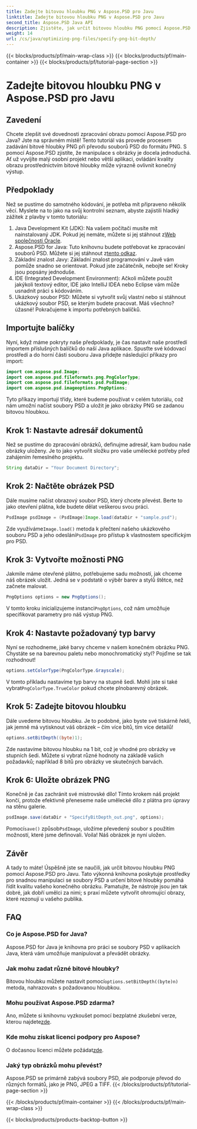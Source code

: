 ```yaml
---
title: Zadejte bitovou hloubku PNG v Aspose.PSD pro Javu
linktitle: Zadejte bitovou hloubku PNG v Aspose.PSD pro Javu
second_title: Aspose.PSD Java API
description: Zjistěte, jak určit bitovou hloubku PNG pomocí Aspose.PSD pro Javu v tomto podrobném návodu krok za krokem.
weight: 14
url: /cs/java/optimizing-png-files/specify-png-bit-depth/
---
```


{{< blocks/products/pf/main-wrap-class >}}
{{< blocks/products/pf/main-container >}}
{{< blocks/products/pf/tutorial-page-section >}}

# Zadejte bitovou hloubku PNG v Aspose.PSD pro Javu

## Zavedení
Chcete zlepšit své dovednosti zpracování obrazu pomocí Aspose.PSD pro Java? Jste na správném místě! Tento tutoriál vás provede procesem zadávání bitové hloubky PNG při převodu souborů PSD do formátu PNG. S pomocí Aspose.PSD zjistíte, že manipulace s obrázky je docela jednoduchá. Ať už vyvíjíte malý osobní projekt nebo větší aplikaci, ovládání kvality obrazu prostřednictvím bitové hloubky může výrazně ovlivnit konečný výstup.
## Předpoklady
Než se pustíme do samotného kódování, je potřeba mít připraveno několik věcí. Myslete na to jako na svůj kontrolní seznam, abyste zajistili hladký zážitek z plavby v tomto tutoriálu:
1.  Java Development Kit (JDK): Na vašem počítači musíte mít nainstalovaný JDK. Pokud jej nemáte, můžete si jej stáhnout z[Web společnosti Oracle](https://www.oracle.com/java/technologies/javase-jdk11-downloads.html).
2.  Aspose.PSD for Java: Tuto knihovnu budete potřebovat ke zpracování souborů PSD. Můžete si jej stáhnout z[tento odkaz](https://releases.aspose.com/psd/java/).
3. Základní znalost Javy: Základní znalost programování v Javě vám pomůže snadno se orientovat. Pokud jste začátečník, nebojte se! Kroky jsou popsány jednoduše.
4. IDE (Integrated Development Environment): Ačkoli můžete použít jakýkoli textový editor, IDE jako IntelliJ IDEA nebo Eclipse vám může usnadnit práci s kódováním.
5. Ukázkový soubor PSD: Můžete si vytvořit svůj vlastní nebo si stáhnout ukázkový soubor PSD, se kterým budete pracovat.
Máš všechno? úžasné! Pokračujeme k importu potřebných balíčků.
## Importujte balíčky
Nyní, když máme pokryty naše předpoklady, je čas nastavit naše prostředí importem příslušných balíčků do naší Java aplikace. Spusťte své kódovací prostředí a do horní části souboru Java přidejte následující příkazy pro import:
```java
import com.aspose.psd.Image;
import com.aspose.psd.fileformats.png.PngColorType;
import com.aspose.psd.fileformats.psd.PsdImage;
import com.aspose.psd.imageoptions.PngOptions;
```
Tyto příkazy importují třídy, které budeme používat v celém tutoriálu, což nám umožní načíst soubory PSD a uložit je jako obrázky PNG se zadanou bitovou hloubkou.
## Krok 1: Nastavte adresář dokumentů
Než se pustíme do zpracování obrázků, definujme adresář, kam budou naše obrázky uloženy. Je to jako vytvořit složku pro vaše umělecké potřeby před zahájením řemeslného projektu.
```java
String dataDir = "Your Document Directory";
```
## Krok 2: Načtěte obrázek PSD
Dále musíme načíst obrazový soubor PSD, který chcete převést. Berte to jako otevření plátna, kde budete dělat veškerou svou práci.
```java
PsdImage psdImage = (PsdImage)Image.load(dataDir + "sample.psd");
```
 Zde využíváme`Image.load()` metoda k přečtení našeho ukázkového souboru PSD a jeho odeslání`PsdImage` pro přístup k vlastnostem specifickým pro PSD.
## Krok 3: Vytvořte možnosti PNG
Jakmile máme otevřené plátno, potřebujeme sadu možností, jak chceme náš obrázek uložit. Jedná se v podstatě o výběr barev a stylů štětce, než začnete malovat.
```java
PngOptions options = new PngOptions();
```
 V tomto kroku inicializujeme instanci`PngOptions`, což nám umožňuje specifikovat parametry pro náš výstup PNG.
## Krok 4: Nastavte požadovaný typ barvy
Nyní se rozhodneme, jaké barvy chceme v našem konečném obrázku PNG. Chystáte se na barevnou paletu nebo monochromatický styl? Pojďme se tak rozhodnout!
```java
options.setColorType(PngColorType.Grayscale);
```
 V tomto příkladu nastavíme typ barvy na stupně šedi. Mohli jste si také vybrat`PngColorType.TrueColor` pokud chcete plnobarevný obrázek.
## Krok 5: Zadejte bitovou hloubku
Dále uvedeme bitovou hloubku. Je to podobné, jako byste své tiskárně řekli, jak jemně má vytisknout váš obrázek – čím více bitů, tím více detailů!
```java
options.setBitDepth((byte)1);
```
Zde nastavíme bitovou hloubku na 1 bit, což je vhodné pro obrázky ve stupních šedi. Můžete si vybrat různé hodnoty na základě vašich požadavků; například 8 bitů pro obrázky ve skutečných barvách.
## Krok 6: Uložte obrázek PNG
Konečně je čas zachránit své mistrovské dílo! Tímto krokem náš projekt končí, protože efektivně přeneseme naše umělecké dílo z plátna pro úpravy na stěnu galerie.
```java
psdImage.save(dataDir + "SpecifyBitDepth_out.png", options);
```
 Pomocí`save()` způsob`PsdImage`, uložíme převedený soubor s použitím možností, které jsme definovali. Voila! Náš obrázek je nyní uložen.
## Závěr
A tady to máte! Úspěšně jste se naučili, jak určit bitovou hloubku PNG pomocí Aspose.PSD pro Javu. Tato výkonná knihovna poskytuje prostředky pro snadnou manipulaci se soubory PSD a určení bitové hloubky pomáhá řídit kvalitu vašeho konečného obrázku. Pamatujte, že nástroje jsou jen tak dobré, jak dobří umělci za nimi; s praxí můžete vytvořit ohromující obrazy, které rezonují u vašeho publika.
## FAQ
### Co je Aspose.PSD for Java?
Aspose.PSD for Java je knihovna pro práci se soubory PSD v aplikacích Java, která vám umožňuje manipulovat a převádět obrázky.
### Jak mohu zadat různé bitové hloubky?
 Bitovou hloubku můžete nastavit pomocí`options.setBitDepth((byte)n)` metoda, nahrazovat`n` s požadovanou hloubkou.
### Mohu používat Aspose.PSD zdarma?
Ano, můžete si knihovnu vyzkoušet pomocí bezplatné zkušební verze, kterou najdete[zde](https://releases.aspose.com/).
### Kde mohu získat licenci podpory pro Aspose?
 O dočasnou licenci můžete požádat[zde](https://purchase.aspose.com/temporary-license/).
### Jaký typ obrázků mohu převést?
Aspose.PSD se primárně zabývá soubory PSD, ale podporuje převod do různých formátů, jako je PNG, JPEG a TIFF.
{{< /blocks/products/pf/tutorial-page-section >}}

{{< /blocks/products/pf/main-container >}}
{{< /blocks/products/pf/main-wrap-class >}}

{{< blocks/products/products-backtop-button >}}
